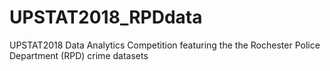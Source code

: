 # UPSTAT2018_RPDdata
UPSTAT2018 Data Analytics Competition featuring the the Rochester Police Department (RPD) crime datasets

